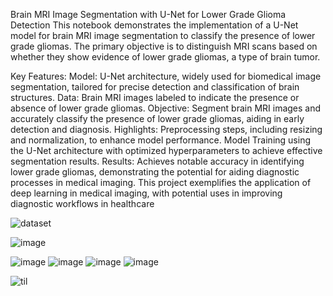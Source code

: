 Brain MRI Image Segmentation with U-Net for Lower Grade Glioma Detection
This notebook demonstrates the implementation of a U-Net model for brain MRI image segmentation to classify the presence of lower grade gliomas. The primary objective is to distinguish MRI scans based on whether they show evidence of lower grade gliomas, a type of brain tumor.

Key Features:
Model: U-Net architecture, widely used for biomedical image segmentation, tailored for precise detection and classification of brain structures.
Data: Brain MRI images labeled to indicate the presence or absence of lower grade gliomas.
Objective: Segment brain MRI images and accurately classify the presence of lower grade gliomas, aiding in early detection and diagnosis.
Highlights:
Preprocessing steps, including resizing and normalization, to enhance model performance.
Model Training using the U-Net architecture with optimized hyperparameters to achieve effective segmentation results.
Results: Achieves notable accuracy in identifying lower grade gliomas, demonstrating the potential for aiding diagnostic processes in medical imaging.
This project exemplifies the application of deep learning in medical imaging, with potential uses in improving diagnostic workflows in healthcare

![dataset](https://github.com/user-attachments/assets/bc37a7d6-9a72-4797-b890-533f681b33ca)


![image](https://github.com/user-attachments/assets/ef4ca5e2-aa39-47ef-9b3d-ba6f01647057)

![image](https://github.com/user-attachments/assets/a6fff1d1-1e9c-4603-92f9-a849f3f104c5)
![image](https://github.com/user-attachments/assets/b48420ee-67ea-426f-9ea1-bec5987d4991)
![image](https://github.com/user-attachments/assets/da5a4ca8-bd93-4047-a200-8beaa8baa5c5)
![image](https://github.com/user-attachments/assets/34685633-747e-4296-b783-b49ee4ebc27f)

![til](https://github.com/user-attachments/assets/549eaa8b-3c68-40fa-a994-9dc6f3fb9159)
